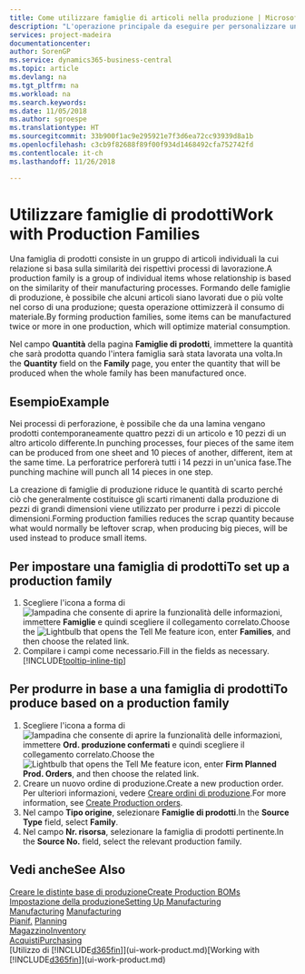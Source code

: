 ```yaml
---
title: Come utilizzare famiglie di articoli nella produzione | Microsoft Docs
description: "L'operazione principale da eseguire per personalizzare un calendario di base per la propria società, o per uno dei partner commerciali, è la modifica dello stato dei giorni lavorativi e non lavorativi."
services: project-madeira
documentationcenter: 
author: SorenGP
ms.service: dynamics365-business-central
ms.topic: article
ms.devlang: na
ms.tgt_pltfrm: na
ms.workload: na
ms.search.keywords: 
ms.date: 11/05/2018
ms.author: sgroespe
ms.translationtype: HT
ms.sourcegitcommit: 33b900f1ac9e295921e7f3d6ea72cc93939d8a1b
ms.openlocfilehash: c3cb9f82688f89f00f934d1468492cfa752742fd
ms.contentlocale: it-ch
ms.lasthandoff: 11/26/2018

---
```

# <a name="work-with-production-families"></a><span data-ttu-id="ccc74-103">Utilizzare famiglie di prodotti</span><span class="sxs-lookup"><span data-stu-id="ccc74-103">Work with Production Families</span></span>
<span data-ttu-id="ccc74-104">Una famiglia di prodotti consiste in un gruppo di articoli individuali la cui relazione si basa sulla similarità dei rispettivi processi di lavorazione.</span><span class="sxs-lookup"><span data-stu-id="ccc74-104">A production family is a group of individual items whose relationship is based on the similarity of their manufacturing processes.</span></span> <span data-ttu-id="ccc74-105">Formando delle famiglie di produzione, è possibile che alcuni articoli siano lavorati due o più volte nel corso di una produzione; questa operazione ottimizzerà il consumo di materiale.</span><span class="sxs-lookup"><span data-stu-id="ccc74-105">By forming production families, some items can be manufactured twice or more in one production, which will optimize material consumption.</span></span>

<span data-ttu-id="ccc74-106">Nel campo **Quantità** della pagina **Famiglie di prodotti**, immettere la quantità che sarà prodotta quando l'intera famiglia sarà stata lavorata una volta.</span><span class="sxs-lookup"><span data-stu-id="ccc74-106">In the **Quantity** field on the **Family** page, you enter the quantity that will be produced when the whole family has been manufactured once.</span></span>

## <a name="example"></a><span data-ttu-id="ccc74-107">Esempio</span><span class="sxs-lookup"><span data-stu-id="ccc74-107">Example</span></span>
<span data-ttu-id="ccc74-108">Nei processi di perforazione, è possibile che da una lamina vengano prodotti contemporaneamente quattro pezzi di un articolo e 10 pezzi di un altro articolo differente.</span><span class="sxs-lookup"><span data-stu-id="ccc74-108">In punching processes, four pieces of the same item can be produced from one sheet and 10 pieces of another, different, item at the same time.</span></span> <span data-ttu-id="ccc74-109">La perforatrice perforerà tutti i 14 pezzi in un'unica fase.</span><span class="sxs-lookup"><span data-stu-id="ccc74-109">The punching machine will punch all 14 pieces in one step.</span></span>

<span data-ttu-id="ccc74-110">La creazione di famiglie di produzione riduce le quantità di scarto perché ciò che generalmente costituisce gli scarti rimanenti dalla produzione di pezzi di grandi dimensioni viene utilizzato per produrre i pezzi di piccole dimensioni.</span><span class="sxs-lookup"><span data-stu-id="ccc74-110">Forming production families reduces the scrap quantity because what would normally be leftover scrap, when producing big pieces, will be used instead to produce small items.</span></span>

## <a name="to-set-up-a-production-family"></a><span data-ttu-id="ccc74-111">Per impostare una famiglia di prodotti</span><span class="sxs-lookup"><span data-stu-id="ccc74-111">To set up a production family</span></span>
1. <span data-ttu-id="ccc74-112">Scegliere l'icona a forma di ![lampadina che consente di aprire la funzionalità delle informazioni](media/ui-search/search_small.png "Informazioni sull'operazione che si desidera eseguire"), immettere **Famiglie** e quindi scegliere il collegamento correlato.</span><span class="sxs-lookup"><span data-stu-id="ccc74-112">Choose the ![Lightbulb that opens the Tell Me feature](media/ui-search/search_small.png "Tell me what you want to do") icon, enter **Families**, and then choose the related link.</span></span>
2. <span data-ttu-id="ccc74-113">Compilare i campi come necessario.</span><span class="sxs-lookup"><span data-stu-id="ccc74-113">Fill in the fields as necessary.</span></span> [!INCLUDE[tooltip-inline-tip](includes/tooltip-inline-tip_md.md)]

## <a name="to-produce-based-on-a-production-family"></a><span data-ttu-id="ccc74-114">Per produrre in base a una famiglia di prodotti</span><span class="sxs-lookup"><span data-stu-id="ccc74-114">To produce based on a production family</span></span>
1. <span data-ttu-id="ccc74-115">Scegliere l'icona a forma di ![lampadina che consente di aprire la funzionalità delle informazioni](media/ui-search/search_small.png "Informazioni sull'operazione che si desidera eseguire"), immettere **Ord. produzione confermati** e quindi scegliere il collegamento correlato.</span><span class="sxs-lookup"><span data-stu-id="ccc74-115">Choose the ![Lightbulb that opens the Tell Me feature](media/ui-search/search_small.png "Tell me what you want to do") icon, enter **Firm Planned Prod. Orders**, and then choose the related link.</span></span>
2. <span data-ttu-id="ccc74-116">Creare un nuovo ordine di produzione.</span><span class="sxs-lookup"><span data-stu-id="ccc74-116">Create a new production order.</span></span> <span data-ttu-id="ccc74-117">Per ulteriori informazioni, vedere [Creare ordini di produzione](production-how-to-create-production-orders.md).</span><span class="sxs-lookup"><span data-stu-id="ccc74-117">For more information, see [Create Production orders](production-how-to-create-production-orders.md).</span></span>
3. <span data-ttu-id="ccc74-118">Nel campo **Tipo origine**, selezionare **Famiglie di prodotti**.</span><span class="sxs-lookup"><span data-stu-id="ccc74-118">In the **Source Type** field, select **Family**.</span></span>  
4. <span data-ttu-id="ccc74-119">Nel campo **Nr. risorsa**, selezionare la famiglia di prodotti pertinente.</span><span class="sxs-lookup"><span data-stu-id="ccc74-119">In the **Source No.** field, select the relevant production family.</span></span>

## <a name="see-also"></a><span data-ttu-id="ccc74-120">Vedi anche</span><span class="sxs-lookup"><span data-stu-id="ccc74-120">See Also</span></span>
[<span data-ttu-id="ccc74-121">Creare le distinte base di produzione</span><span class="sxs-lookup"><span data-stu-id="ccc74-121">Create Production BOMs</span></span>](production-how-to-create-production-boms.md)  
[<span data-ttu-id="ccc74-122">Impostazione della produzione</span><span class="sxs-lookup"><span data-stu-id="ccc74-122">Setting Up Manufacturing</span></span>](production-configure-production-processes.md)  
<span data-ttu-id="ccc74-123">[Manufacturing](production-manage-manufacturing.md)  </span><span class="sxs-lookup"><span data-stu-id="ccc74-123">[Manufacturing](production-manage-manufacturing.md)  </span></span>  
<span data-ttu-id="ccc74-124">[Pianif.](production-planning.md) </span><span class="sxs-lookup"><span data-stu-id="ccc74-124">[Planning](production-planning.md) </span></span>  
[<span data-ttu-id="ccc74-125">Magazzino</span><span class="sxs-lookup"><span data-stu-id="ccc74-125">Inventory</span></span>](inventory-manage-inventory.md)  
[<span data-ttu-id="ccc74-126">Acquisti</span><span class="sxs-lookup"><span data-stu-id="ccc74-126">Purchasing</span></span>](purchasing-manage-purchasing.md)  
<span data-ttu-id="ccc74-127">[Utilizzo di [!INCLUDE[d365fin](includes/d365fin_md.md)]](ui-work-product.md)</span><span class="sxs-lookup"><span data-stu-id="ccc74-127">[Working with [!INCLUDE[d365fin](includes/d365fin_md.md)]](ui-work-product.md)</span></span>

